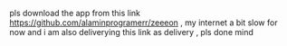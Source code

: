pls download the app from this link https://github.com/alaminprogramerr/zeeeon , my internet a bit slow for now and i am also deliverying this link as delivery , pls done mind